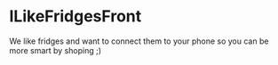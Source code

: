 # ILikeFridgesFront

We like fridges and want to connect them to your phone so you can be more smart by shoping ;)